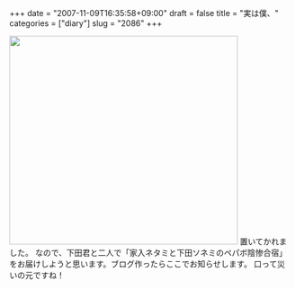 +++
date = "2007-11-09T16:35:58+09:00"
draft = false
title = "実は僕、"
categories = ["diary"]
slug = "2086"
+++

<img src="http://ieiriblog.img.jugem.jp/20071109_383475.jpg" alt="" width="406" height="372" class="pict" />
置いてかれました。
なので、下田君と二人で「家入ネタミと下田ソネミのペパボ陰惨合宿」をお届けしようと思います。ブログ作ったらここでお知らせします。
口って災いの元ですね！
